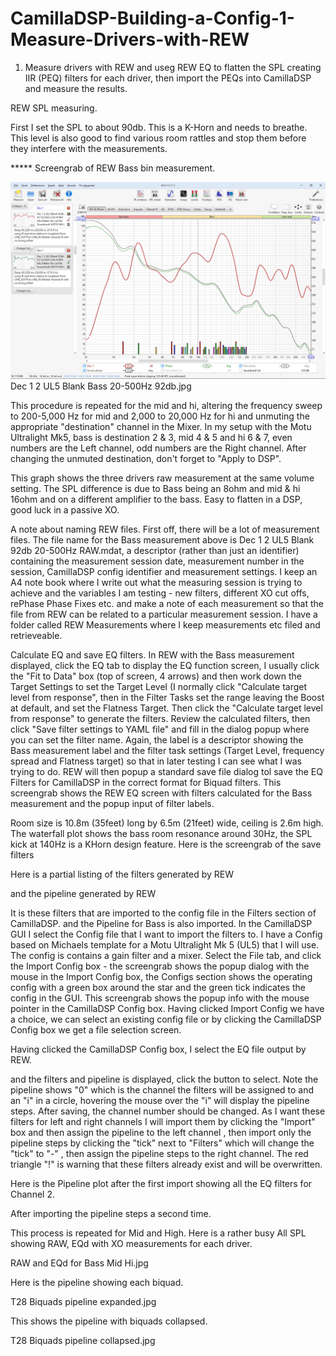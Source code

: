 # CamillaDSP-Building-a-Config-1-Measure-Drivers-with-REW
1. Measure drivers with REW and useg REW EQ to flatten the SPL creating IIR (PEQ) filters for each driver, then import the PEQs into CamillaDSP and measure the results.

REW SPL measuring.

First I set the SPL to about 90db. This is a K-Horn and needs to breathe. This level is also good to find various room rattles and stop them before they interfere with the measurements.

***** Screengrab of REW Bass bin measurement.

![alt text](<Images/Dec 1 2 UL5 Blank 92db 20-500Hz.jpg>)
 Dec 1 2 UL5 Blank Bass 20-500Hz 92db.jpg



This procedure is repeated for the mid and hi, altering the frequency sweep to 200-5,000 Hz for mid and 2,000 to 20,000 Hz for hi and unmuting the appropriate "destination" channel in the Mixer. In my setup with the Motu Ultralight Mk5, bass is destination 2 & 3, mid 4 & 5 and hi 6 & 7, even numbers are the Left channel, odd numbers are the Right channel. After changing the unmuted destination, don't forget to "Apply to DSP".
 
This graph shows the three drivers raw measurement at the same volume setting. The SPL difference is due to Bass being an 8ohm and mid & hi 16ohm and on a different amplifier to the bass. Easy to flatten in a DSP, good luck in a passive XO.

A note about naming REW files. 
First off, there will be a lot of measurement files. The file name for the Bass measurement above is Dec 1 2 UL5 Blank 92db 20-500Hz RAW.mdat, a descriptor (rather than just an identifier) containing the measurement session date, measurement number in the session, CamillaDSP config identifier and measurement settings.  I keep an A4 note book where I write out what the measuring session is trying to achieve and the variables I am testing - new filters, different XO cut offs, rePhase Phase Fixes etc. and make a note of each measurement so that the file from REW can be related to a particular measurement session.
I have a folder called REW Measurements where I keep measurements etc filed and retrieveable.
 

Calculate EQ and save EQ filters.
In REW with the Bass measurement displayed, click the EQ tab to display the EQ function screen, I usually click the "Fit to Data" box (top of screen, 4 arrows) and then work down the Target Settings to set the Target Level (I normally click "Calculate target level from response", then in the Filter Tasks set the range leaving the Boost at default, and set the Flatness Target.
Then click the "Calculate target level from response" to generate the filters. Review the calculated filters, then click "Save filter settings to YAML file" and fill in the dialog popup where you can set the filter name. Again, the label is a descriptor showing the Bass measurement label and the filter task settings (Target Level, frequency spread and Flatness target) so that in later testing I can see what I was trying to do. REW will then popup a standard save file dialog tol save the EQ Filters for CamillaDSP in the correct format for Biquad filters.
This screengrab shows the REW EQ screen with filters calculated for the Bass measurement and the popup input of filter labels.
 
Room size is 10.8m (35feet) long by 6.5m (21feet) wide, ceiling is 2.6m high. The waterfall plot shows the bass room resonance around 30Hz, the SPL kick at 140Hz is a KHorn design feature.
Here is the screengrab of the save filters
 

Here is a partial listing of the filters generated by REW
 
and the pipeline generated by REW
 
It is these filters that are imported to the config file in the Filters section of CamillaDSP.
and the Pipeline for Bass is also imported.
In the CamillaDSP GUI I select the Config file that I want to import the filters to. I have a Config based on Michaels template for a Motu Ultralight Mk 5 (UL5) that I will use. The config is contains a gain filter and a mixer. 
Select the File tab, and click the Import Config box - the screengrab shows the popup dialog with the mouse in the Import Config box, the Configs section shows the operating config with a green box around the star and the green tick indicates the config in the GUI. 
This screengrab shows the popup info with the mouse pointer in the CamillaDSP Config box. Having clicked Import Config we have a choice, we can select an existing config file or by clicking the CamillaDSP Config box we get a file selection screen.
 
Having clicked the CamillaDSP Config box, I select the EQ file output by REW.
 
and the filters and pipeline is displayed, click the button to select. Note the pipeline shows "0" which is the channel the filters will be assigned to and an "i" in a circle, hovering the mouse over the "i" will display the pipeline steps. After saving, the channel number should be changed. As I want these filters for left and right channels I will import them by clicking the "Import" box and then assign the pipeline to the left channel , then import only the pipeline steps by clicking the "tick" next to "Filters" which will change the "tick" to "-" , then assign the pipeline steps to the right channel. The red triangle "!" is warning that these filters already exist and will be overwritten.
 
Here is the Pipeline plot after the first import showing all the EQ filters for Channel 2.
 
After importing the pipeline steps a second time.
 


This process is repeated for Mid and High.
Here is a rather busy All SPL showing RAW, EQd with XO measurements for each driver.
 
RAW and EQd for Bass Mid Hi.jpg

Here is the pipeline showing each biquad.
 
T28 Biquads pipeline expanded.jpg

This shows the pipeline with biquads collapsed.
 
T28 Biquads pipeline collapsed.jpg
